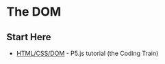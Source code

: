 # The DOM

## Start Here

- [HTML/CSS/DOM](https://www.youtube.com/playlist?list=PLRqwX-V7Uu6bI1SlcCRfLH79HZrFAtBvX) -
  P5.js tutorial (the Coding Train)
